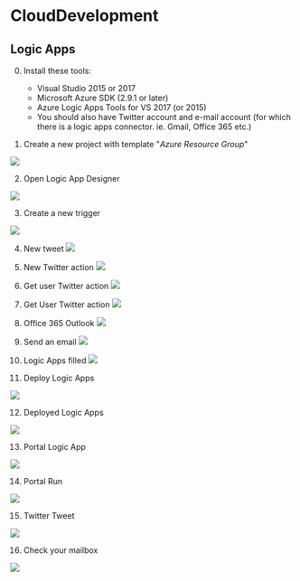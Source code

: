 # CloudDevelopment
## Logic Apps

0.  Install these tools:
    - Visual Studio 2015 or 2017
    - Microsoft Azure SDK (2.9.1 or later)
    - Azure Logic Apps Tools for VS 2017 (or 2015)
    - You should also have Twitter account and e-mail account (for which there is a logic apps connector. ie. Gmail, Office 365 etc.)

1. Create a new project with template "*Azure Resource Group*"

![](https://raw.githubusercontent.com/vaclavek/CloudDevelopment/master/Images/la_1_create_app.png)

2. Open Logic App Designer

![](https://raw.githubusercontent.com/vaclavek/CloudDevelopment/master/Images/la_2_designer.png)

3. Create a new trigger 

![](https://raw.githubusercontent.com/vaclavek/CloudDevelopment/master/Images/la_4_designer_1.png)

4. New tweet
![](https://raw.githubusercontent.com/vaclavek/CloudDevelopment/master/Images/la_5_designer_2.png)

5. New Twitter action 
![](https://raw.githubusercontent.com/vaclavek/CloudDevelopment/master/Images/la_6_designer_3.png)

6. Get user Twitter action
![](https://raw.githubusercontent.com/vaclavek/CloudDevelopment/master/Images/la_7_designer_4.png)

7. Get User Twitter action
![](https://raw.githubusercontent.com/vaclavek/CloudDevelopment/master/Images/la_8_designer_5.png)

8. Office 365 Outlook
![](https://raw.githubusercontent.com/vaclavek/CloudDevelopment/master/Images/la_9_designer_6.png)

9. Send an email
![](https://raw.githubusercontent.com/vaclavek/CloudDevelopment/master/Images/la_10_designer_7.png)

10. Logic Apps filled
![](https://raw.githubusercontent.com/vaclavek/CloudDevelopment/master/Images/la_3_designer_filled.png)

11. Deploy Logic Apps

![](https://raw.githubusercontent.com/vaclavek/CloudDevelopment/master/Images/la_11_deploy.png)

12. Deployed Logic Apps

![](https://raw.githubusercontent.com/vaclavek/CloudDevelopment/master/Images/la_12_azure_deployed.png)

13. Portal Logic App

![](https://raw.githubusercontent.com/vaclavek/CloudDevelopment/master/Images/la_13_azure_run_1.png)

14. Portal Run

![](https://raw.githubusercontent.com/vaclavek/CloudDevelopment/master/Images/la_14_azure_run_2.png)

15. Twitter Tweet

![](https://raw.githubusercontent.com/vaclavek/CloudDevelopment/master/Images/la_15_azure_run_3.png)

16. Check your mailbox

![](https://raw.githubusercontent.com/vaclavek/CloudDevelopment/master/Images/la_16_azure_run_4.png)